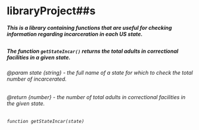 # libraryProject##s

##### This is a library containing functions that are useful for checking information regarding incarceration in each US state.
##
##### The function `getStateIncar()` returns the total adults in correctional facilities in a given state. 
###### @param state {string} - the full name of a state for which to check the total number of incarcerated.
###### @return {number} - the number of total adults in correctional facilities in the given state.
###### `function getStateIncar(state)`

